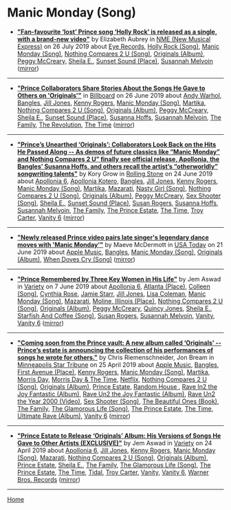 # Manic Monday (Song)

 - [**"Fan-favourite ‘lost’ Prince song ‘Holly Rock’ is released as a single, with a brand-new video"**](https://www.nme.com/news/music/listen-new-prince-single-holly-rock-new-video-2532592) by Elizabeth Aubrey in [NME (New Musical Express)](https://www.nme.com/) on 26 July 2019 about [Eye Records](https://bjmdotnet.github.io/pr1nc3/topics/eye-records/), [Holly Rock (Song)](https://bjmdotnet.github.io/pr1nc3/topics/song/holly-rock/), [Manic Monday (Song)](https://bjmdotnet.github.io/pr1nc3/topics/song/manic-monday/), [Nothing Compares 2 U (Song)](https://bjmdotnet.github.io/pr1nc3/topics/song/nothing-compares-2-u/), [Originals (Album)](https://bjmdotnet.github.io/pr1nc3/topics/album/originals/), [Peggy McCreary](https://bjmdotnet.github.io/pr1nc3/topics/peggy-mccreary/), [Sheila E.](https://bjmdotnet.github.io/pr1nc3/topics/sheila-e/), [Sunset Sound (Place)](https://bjmdotnet.github.io/pr1nc3/topics/place/sunset-sound/), [Susannah Melvoin](https://bjmdotnet.github.io/pr1nc3/topics/susannah-melvoin/) ([mirror](https://web.archive.org/web/*/https://www.nme.com/news/music/listen-new-prince-single-holly-rock-new-video-2532592))

----

 - [**"Prince Collaborators Share Stories About the Songs He Gave to Others on 'Originals'"**](https://www.billboard.com/articles/news/8517755/prince-collaborators-originals) in [Billboard](https://www.billboard.com/) on 26 June 2019 about [Andy Warhol](https://bjmdotnet.github.io/pr1nc3/topics/andy-warhol/), [Bangles](https://bjmdotnet.github.io/pr1nc3/topics/bangles/), [Jill Jones](https://bjmdotnet.github.io/pr1nc3/topics/jill-jones/), [Kenny Rogers](https://bjmdotnet.github.io/pr1nc3/topics/kenny-rogers/), [Manic Monday (Song)](https://bjmdotnet.github.io/pr1nc3/topics/song/manic-monday/), [Martika](https://bjmdotnet.github.io/pr1nc3/topics/martika/), [Nothing Compares 2 U (Song)](https://bjmdotnet.github.io/pr1nc3/topics/song/nothing-compares-2-u/), [Originals (Album)](https://bjmdotnet.github.io/pr1nc3/topics/album/originals/), [Peggy McCreary](https://bjmdotnet.github.io/pr1nc3/topics/peggy-mccreary/), [Sheila E.](https://bjmdotnet.github.io/pr1nc3/topics/sheila-e/), [Sunset Sound (Place)](https://bjmdotnet.github.io/pr1nc3/topics/place/sunset-sound/), [Susanna Hoffs](https://bjmdotnet.github.io/pr1nc3/topics/susanna-hoffs/), [Susannah Melvoin](https://bjmdotnet.github.io/pr1nc3/topics/susannah-melvoin/), [The Family](https://bjmdotnet.github.io/pr1nc3/topics/the-family/), [The Revolution](https://bjmdotnet.github.io/pr1nc3/topics/the-revolution/), [The Time](https://bjmdotnet.github.io/pr1nc3/topics/the-time/) ([mirror](https://web.archive.org/web/*/https://www.billboard.com/articles/news/8517755/prince-collaborators-originals))

----

 - [**"Prince’s Unearthed ‘Originals’: Collaborators Look Back on the Hits He Passed Along -- As demos of future classics like “Manic Monday” and Nothing Compares 2 U” finally see official release, Apollonia, the Bangles’ Susanna Hoffs, and others recall the artist’s “otherworldly” songwriting talents"**](https://www.rollingstone.com/music/music-features/prince-originals-interview-842940/) by Kory Grow in [Rolling Stone](https://www.rollingstone.com/) on 24 June 2019 about [Apollonia 6](https://bjmdotnet.github.io/pr1nc3/topics/apollonia-6/), [Apollonia Kotero](https://bjmdotnet.github.io/pr1nc3/topics/apollonia-kotero/), [Bangles](https://bjmdotnet.github.io/pr1nc3/topics/bangles/), [Jill Jones](https://bjmdotnet.github.io/pr1nc3/topics/jill-jones/), [Kenny Rogers](https://bjmdotnet.github.io/pr1nc3/topics/kenny-rogers/), [Manic Monday (Song)](https://bjmdotnet.github.io/pr1nc3/topics/song/manic-monday/), [Martika](https://bjmdotnet.github.io/pr1nc3/topics/martika/), [Mazarati](https://bjmdotnet.github.io/pr1nc3/topics/mazarati/), [Nasty Girl (Song)](https://bjmdotnet.github.io/pr1nc3/topics/song/nasty-girl/), [Nothing Compares 2 U (Song)](https://bjmdotnet.github.io/pr1nc3/topics/song/nothing-compares-2-u/), [Originals (Album)](https://bjmdotnet.github.io/pr1nc3/topics/album/originals/), [Peggy McCreary](https://bjmdotnet.github.io/pr1nc3/topics/peggy-mccreary/), [Sex Shooter (Song)](https://bjmdotnet.github.io/pr1nc3/topics/song/sex-shooter/), [Sheila E.](https://bjmdotnet.github.io/pr1nc3/topics/sheila-e/), [Sunset Sound (Place)](https://bjmdotnet.github.io/pr1nc3/topics/place/sunset-sound/), [Susan Rogers](https://bjmdotnet.github.io/pr1nc3/topics/susan-rogers/), [Susanna Hoffs](https://bjmdotnet.github.io/pr1nc3/topics/susanna-hoffs/), [Susannah Melvoin](https://bjmdotnet.github.io/pr1nc3/topics/susannah-melvoin/), [The Family](https://bjmdotnet.github.io/pr1nc3/topics/the-family/), [The Prince Estate](https://bjmdotnet.github.io/pr1nc3/topics/the-prince-estate/), [The Time](https://bjmdotnet.github.io/pr1nc3/topics/the-time/), [Troy Carter](https://bjmdotnet.github.io/pr1nc3/topics/troy-carter/), [Vanity 6](https://bjmdotnet.github.io/pr1nc3/topics/vanity-6/) ([mirror](https://web.archive.org/web/*/https://www.rollingstone.com/music/music-features/prince-originals-interview-842940/))

----

 - [**"Newly released Prince video pairs late singer's legendary dance moves with 'Manic Monday'"**](https://usatoday.com/story/life/music/2019/06/21/princes-new-music-video-shows-late-singers-dancing-manic-monday/1522879001/) by Maeve McDermott in [USA Today](https://usatoday.com/) on 21 June 2019 about [Apple Music](https://bjmdotnet.github.io/pr1nc3/topics/apple-music/), [Bangles](https://bjmdotnet.github.io/pr1nc3/topics/bangles/), [Manic Monday (Song)](https://bjmdotnet.github.io/pr1nc3/topics/song/manic-monday/), [Originals (Album)](https://bjmdotnet.github.io/pr1nc3/topics/album/originals/), [When Doves Cry (Song)](https://bjmdotnet.github.io/pr1nc3/topics/song/when-doves-cry/) ([mirror](https://web.archive.org/web/*/https://usatoday.com/story/life/music/2019/06/21/princes-new-music-video-shows-late-singers-dancing-manic-monday/1522879001/))

----

 - [**"Prince Remembered by Three Key Women in His Life"**](https://variety.com/2019/music/news/prince-birthday-remembered-by-three-key-women-originals-1203235532/) by Jem Aswad in [Variety](https://variety.com/) on 7 June 2019 about [Apollonia 6](https://bjmdotnet.github.io/pr1nc3/topics/apollonia-6/), [Atlanta (Place)](https://bjmdotnet.github.io/pr1nc3/topics/place/atlanta/), [Colleen (Song)](https://bjmdotnet.github.io/pr1nc3/topics/song/colleen/), [Cynthia Rose](https://bjmdotnet.github.io/pr1nc3/topics/cynthia-rose/), [Jamie Starr](https://bjmdotnet.github.io/pr1nc3/topics/jamie-starr/), [Jill Jones](https://bjmdotnet.github.io/pr1nc3/topics/jill-jones/), [Lisa Coleman](https://bjmdotnet.github.io/pr1nc3/topics/lisa-coleman/), [Manic Monday (Song)](https://bjmdotnet.github.io/pr1nc3/topics/song/manic-monday/), [Mazarati](https://bjmdotnet.github.io/pr1nc3/topics/mazarati/), [Moline, Illinois (Place)](https://bjmdotnet.github.io/pr1nc3/topics/place/moline-illinois/), [Nothing Compares 2 U (Song)](https://bjmdotnet.github.io/pr1nc3/topics/song/nothing-compares-2-u/), [Originals (Album)](https://bjmdotnet.github.io/pr1nc3/topics/album/originals/), [Peggy McCreary](https://bjmdotnet.github.io/pr1nc3/topics/peggy-mccreary/), [Quincy Jones](https://bjmdotnet.github.io/pr1nc3/topics/quincy-jones/), [Sheila E.](https://bjmdotnet.github.io/pr1nc3/topics/sheila-e/), [Starfish And Coffee (Song)](https://bjmdotnet.github.io/pr1nc3/topics/song/starfish-and-coffee/), [Susan Rogers](https://bjmdotnet.github.io/pr1nc3/topics/susan-rogers/), [Susannah Melvoin](https://bjmdotnet.github.io/pr1nc3/topics/susannah-melvoin/), [Vanity](https://bjmdotnet.github.io/pr1nc3/topics/vanity/), [Vanity 6](https://bjmdotnet.github.io/pr1nc3/topics/vanity-6/) ([mirror](https://web.archive.org/web/*/https://variety.com/2019/music/news/prince-birthday-remembered-by-three-key-women-originals-1203235532/))

----

 - [**"Coming soon from the Prince vault: A new album called ‘Originals’ -- Prince’s estate is announcing the collection of his performances of songs he wrote for others."**](http://www.startribune.com/coming-soon-from-the-prince-vault-a-new-album-called-originals/509009862/) by Chris Riemenschneider, Jon Bream in [Minneapolis Star Tribune](http://www.startribune.com/) on 25 April 2019 about [Apple Music](https://bjmdotnet.github.io/pr1nc3/topics/apple-music/), [Bangles](https://bjmdotnet.github.io/pr1nc3/topics/bangles/), [First Avenue (Place)](https://bjmdotnet.github.io/pr1nc3/topics/place/first-avenue/), [Kenny Rogers](https://bjmdotnet.github.io/pr1nc3/topics/kenny-rogers/), [Manic Monday (Song)](https://bjmdotnet.github.io/pr1nc3/topics/song/manic-monday/), [Martika](https://bjmdotnet.github.io/pr1nc3/topics/martika/), [Morris Day](https://bjmdotnet.github.io/pr1nc3/topics/morris-day/), [Morris Day & The Time](https://bjmdotnet.github.io/pr1nc3/topics/morris-day-the-time/), [Netflix](https://bjmdotnet.github.io/pr1nc3/topics/netflix/), [Nothing Compares 2 U (Song)](https://bjmdotnet.github.io/pr1nc3/topics/song/nothing-compares-2-u/), [Originals (Album)](https://bjmdotnet.github.io/pr1nc3/topics/album/originals/), [Prince Estate](https://bjmdotnet.github.io/pr1nc3/topics/prince-estate/), [Random House ](https://bjmdotnet.github.io/pr1nc3/topics/random-house/), [Rave In2 the Joy Fantastic (Album)](https://bjmdotnet.github.io/pr1nc3/topics/album/rave-in2-the-joy-fantastic/), [Rave Un2 the Joy Fantastic (Album)](https://bjmdotnet.github.io/pr1nc3/topics/album/rave-un2-the-joy-fantastic/), [Rave Un2 the Year 2000 (Video)](https://bjmdotnet.github.io/pr1nc3/topics/video/rave-un2-the-year-2000/), [Sex Shooter (Song)](https://bjmdotnet.github.io/pr1nc3/topics/song/sex-shooter/), [The Beautiful Ones (Book)](https://bjmdotnet.github.io/pr1nc3/topics/book/the-beautiful-ones/), [The Family](https://bjmdotnet.github.io/pr1nc3/topics/the-family/), [The Glamorous Life (Song)](https://bjmdotnet.github.io/pr1nc3/topics/song/the-glamorous-life/), [The Prince Estate](https://bjmdotnet.github.io/pr1nc3/topics/the-prince-estate/), [The Time](https://bjmdotnet.github.io/pr1nc3/topics/the-time/), [Ultimate Rave (Album)](https://bjmdotnet.github.io/pr1nc3/topics/album/ultimate-rave/), [Vanity 6](https://bjmdotnet.github.io/pr1nc3/topics/vanity-6/) ([mirror](https://web.archive.org/web/*/http://www.startribune.com/coming-soon-from-the-prince-vault-a-new-album-called-originals/509009862/))

----

 - [**"Prince Estate to Release ‘Originals’ Album: His Versions of Songs He Gave to Other Artists (EXCLUSIVE)"**](https://variety.com/2019/music/news/prince-estate-to-release-originals-album-songs-he-gave-to-other-artists-1203197451/) by Jem Aswad in [Variety](https://variety.com/) on 24 April 2019 about [Apollonia 6](https://bjmdotnet.github.io/pr1nc3/topics/apollonia-6/), [Jill Jones](https://bjmdotnet.github.io/pr1nc3/topics/jill-jones/), [Kenny Rogers](https://bjmdotnet.github.io/pr1nc3/topics/kenny-rogers/), [Manic Monday (Song)](https://bjmdotnet.github.io/pr1nc3/topics/song/manic-monday/), [Mazarati](https://bjmdotnet.github.io/pr1nc3/topics/mazarati/), [Nothing Compares 2 U (Song)](https://bjmdotnet.github.io/pr1nc3/topics/song/nothing-compares-2-u/), [Originals (Album)](https://bjmdotnet.github.io/pr1nc3/topics/album/originals/), [Prince Estate](https://bjmdotnet.github.io/pr1nc3/topics/prince-estate/), [Sheila E.](https://bjmdotnet.github.io/pr1nc3/topics/sheila-e/), [The Family](https://bjmdotnet.github.io/pr1nc3/topics/the-family/), [The Glamorous Life (Song)](https://bjmdotnet.github.io/pr1nc3/topics/song/the-glamorous-life/), [The Prince Estate](https://bjmdotnet.github.io/pr1nc3/topics/the-prince-estate/), [The Time](https://bjmdotnet.github.io/pr1nc3/topics/the-time/), [Tidal](https://bjmdotnet.github.io/pr1nc3/topics/tidal/), [Troy Carter](https://bjmdotnet.github.io/pr1nc3/topics/troy-carter/), [Vanity](https://bjmdotnet.github.io/pr1nc3/topics/vanity/), [Vanity 6](https://bjmdotnet.github.io/pr1nc3/topics/vanity-6/), [Warner Bros. Records](https://bjmdotnet.github.io/pr1nc3/topics/warner-bros-records/) ([mirror](https://web.archive.org/web/*/https://variety.com/2019/music/news/prince-estate-to-release-originals-album-songs-he-gave-to-other-artists-1203197451/))

----

[Home](../)
